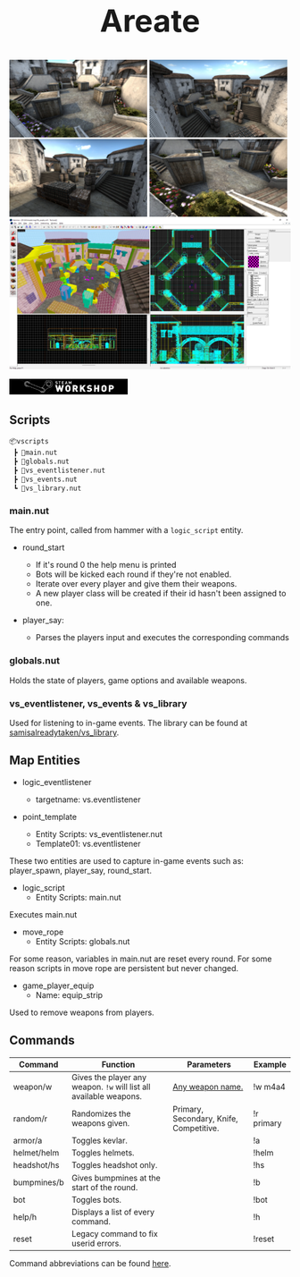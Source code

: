 <h1 align="center" style="font-size: 55px">Areate</h1>

<div align="center" style="display:inline">
      <img src="media/1-low.jpg" width="49%">
      <img src="media/2.jpg" width="49%">
</div>
<div align="center" style="display:inline">
      <img src="media/3.jpg" width="49%">
      <img src="media/4.jpg" width="49%">
</div>

<div align="center" style="display:inline">
      <img src="media/editor.jpg">
</div>

[![Workshop](media/workshop.png)](https://steamcommunity.com/sharedfiles/filedetails/?id=823181241)

## Scripts
```
📦vscripts
 ┣ 📜main.nut
 ┣ 📜globals.nut
 ┣ 📜vs_eventlistener.nut
 ┣ 📜vs_events.nut
 ┗ 📜vs_library.nut
 ```

### main.nut

The entry point, called from hammer with a `logic_script` entity.

- round_start
  - If it's round 0 the help menu is printed
  - Bots will be kicked each round if they're not enabled.
  - Iterate over every player and give them their weapons.
  - A new player class will be created if their id hasn't been assigned to one.

- player_say:
  - Parses the players input and executes the corresponding commands

### globals.nut

Holds the state of players, game options and available weapons.

### vs_eventlistener, vs_events & vs_library

Used for listening to in-game events.
The library can be found at [samisalreadytaken/vs_library](https://github.com/samisalreadytaken/vs_library).

## Map Entities

- logic_eventlistener
  - targetname: vs.eventlistener

- point_template
  - Entity Scripts: vs_eventlistener.nut
  - Template01: vs.eventlistener

These two entities are used to capture in-game events such as: player_spawn, player_say, round_start.

- logic_script
  - Entity Scripts: main.nut

Executes main.nut

- move_rope
  - Entity Scripts: globals.nut

For some reason, variables in main.nut are reset every round. For some reason scripts in move rope are persistent but never changed.

- game_player_equip
  - Name: equip_strip

Used to remove weapons from players.

## Commands


| Command     | Function                                                           | Parameters                                 | Example    |
|-------------|--------------------------------------------------------------------|--------------------------------------------|------------|
| weapon/w    | Gives the player any weapon. `!w` will list all available weapons. | [Any weapon name.](vscripts/main.nut#L313) | !w m4a4    |
| random/r    | Randomizes the weapons given.                                      | Primary, Secondary, Knife, Competitive.    | !r primary |
| armor/a     | Toggles kevlar.                                                    |                                            | !a         |
| helmet/helm | Toggles helmets.                                                   |                                            | !helm      |
| headshot/hs | Toggles headshot only.                                             |                                            | !hs        |
| bumpmines/b | Gives bumpmines at the start of the round.                         |                                            | !b         |
| bot         | Toggles bots.                                                      |                                            | !bot       |
| help/h      | Displays a list of every command.                                  |                                            | !h         |
| reset       | Legacy command to fix userid errors.                               |                                            | !reset     |

Command abbreviations can be found [here](vscripts/main.nut#L96).
